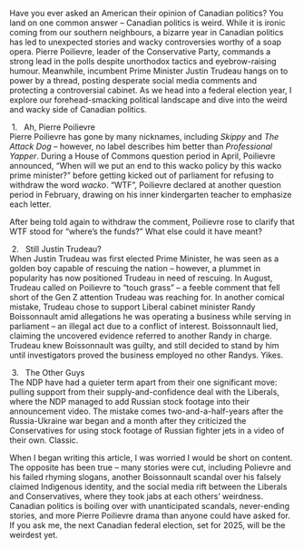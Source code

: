 ﻿Have you ever asked an American their opinion of Canadian politics? You land on one common answer – Canadian politics is weird. While it is ironic coming from our southern neighbours, a bizarre year in Canadian politics has led to unexpected stories and wacky controversies worthy of a soap opera. Pierre Poilievre, leader of the Conservative Party, commands a strong lead in the polls despite unorthodox tactics and eyebrow-raising humour. Meanwhile, incumbent Prime Minister Justin Trudeau hangs on to power by a thread, posting desperate social media comments and protecting a controversial cabinet. As we head into a federal election year, I explore our forehead-smacking political landscape and dive into the weird and wacky side of Canadian politics.  
  
  
&nbsp;1.&nbsp;&nbsp;&nbsp;Ah, Pierre Poilievre  
Pierre Poilievre has gone by many nicknames, including *Skippy* and *The Attack Dog* – however, no label describes him better than *Professional Yapper*. During a House of Commons question period in April, Poilievre announced, “When will we put an end to this wacko policy by this wacko prime minister?” before getting kicked out of parliament for refusing to withdraw the word *wacko*. “WTF”, Poilievre declared at another question period in February, drawing on his inner kindergarten teacher to emphasize each letter.  
  
  
After being told again to withdraw the comment, Poilievre rose to clarify that WTF stood for “where’s the funds?” What else could it have meant?  
  
  
&nbsp;2.&nbsp;&nbsp;&nbsp;Still Justin Trudeau?  
When Justin Trudeau was first elected Prime Minister, he was seen as a golden boy capable of rescuing the nation – however, a plummet in popularity has now positioned Trudeau in need of rescuing. In August, Trudeau called on Poilievre to “touch grass” – a feeble comment that fell short of the Gen Z attention Trudeau was reaching for. In another comical mistake, Trudeau chose to support Liberal cabinet minister Randy Boissonnault amid allegations he was operating a business while serving in parliament – an illegal act due to a conflict of interest. Boissonnault lied, claiming the uncovered evidence referred to another Randy in charge. Trudeau knew Boissonnault was guilty, and still decided to stand by him until investigators proved the business employed no other Randys. Yikes.  
  
  
&nbsp;3.&nbsp;&nbsp;&nbsp;The Other Guys  
The NDP have had a quieter term apart from their one significant move: pulling support from their supply-and-confidence deal with the Liberals, where the NDP managed to add Russian stock footage into their announcement video. The mistake comes two-and-a-half-years after the Russia-Ukraine war began and a month after they criticized the Conservatives for using stock footage of Russian fighter jets in a video of their own. Classic.  
  
  
When I began writing this article, I was worried I would be short on content. The opposite has been true – many stories were cut, including Polievre and his failed rhyming slogans, another Boissonnault scandal over his falsely claimed Indigenous identity, and the social media rift between the Liberals and Conservatives, where they took jabs at each others’ weirdness. Canadian politics is boiling over with unanticipated scandals, never-ending stories, and more Pierre Poilievre drama than anyone could have asked for. If you ask me, the next Canadian federal election, set for 2025, will be the weirdest yet.  
  

&nbsp;






